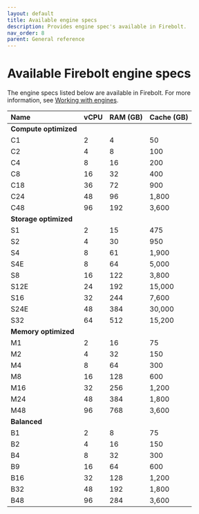 ```yaml
---
layout: default
title: Available engine specs
description: Provides engine spec's available in Firebolt.
nav_order: 8
parent: General reference
---
```


# Available Firebolt engine specs

The engine specs listed below are available in Firebolt. For more information, see [Working with engines](../Guides/working-with-engines/).

| Name    	| vCPU 	| RAM (GB) 	| Cache (GB) 	|
| :--------	| :----	| :------	| :--------	|
| **Compute optimized** | |   |         	|
| C1       	| 2    	| 4      	| 50       	|
| C2       	| 4    	| 8      	| 100      	|
| C4       	| 8    	| 16     	| 200      	|
| C8       	| 16   	| 32     	| 400      	|
| C18      	| 36   	| 72     	| 900      	|
| C24      	| 48   	| 96     	| 1,800    	|
| C48      	| 96   	| 192    	| 3,600    	|
| **Storage optimized** | |   |         	|
| S1       	| 2    	| 15     	| 475      	|
| S2       	| 4    	| 30     	| 950      	|
| S4       	| 8    	| 61     	| 1,900    	|
| S4E      	| 8    	| 64     	| 5,000    	|
| S8       	| 16   	| 122    	| 3,800    	|
| S12E     	| 24   	| 192    	| 15,000   	|
| S16      	| 32   	| 244    	| 7,600    	|
| S24E     	| 48   	| 384    	| 30,000   	|
| S32      	| 64   	| 512    	| 15,200   	|
| **Memory optimized** | |    |         	|
| M1       	| 2    	| 16     	| 75       	|
| M2       	| 4    	| 32     	| 150      	|
| M4       	| 8    	| 64     	| 300      	|
| M8       	| 16   	| 128    	| 600      	|
| M16      	| 32   	| 256    	| 1,200    	|
| M24      	| 48   	| 384    	| 1,800    	|
| M48      	| 96   	| 768    	| 3,600    	|
| **Balanced** |    |         |         	|
| B1       	| 2    	| 8      	| 75       	|
| B2       	| 4    	| 16     	| 150      	|
| B4       	| 8    	| 32     	| 300      	|
| B9       	| 16   	| 64     	| 600      	|
| B16      	| 32   	| 128    	| 1,200    	|
| B32      	| 48   	| 192    	| 1,800    	|
| B48      	| 96   	| 284    	| 3,600    	|
